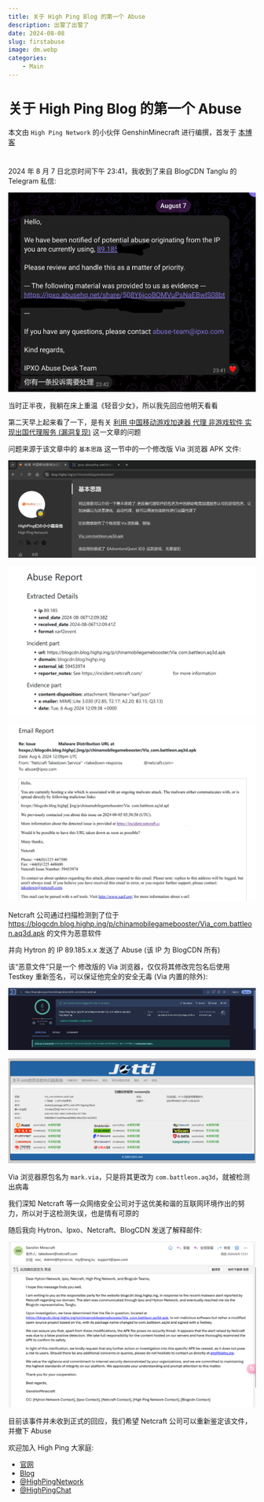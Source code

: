 ```yaml
---
title: 关于 High Ping Blog 的第一个 Abuse
description: 出警了出警了
date: 2024-08-08
slug: firstabuse
image: dm.webp
categories:
    - Main
---
```


# 关于 High Ping Blog 的第一个 Abuse

本文由 `High Ping Network` 的小伙伴 GenshinMinecraft 进行编撰，首发于 [本博客](https://blog.highp.ing)

# 

2024 年 8 月 7 日北京时间下午 23:41，我收到了来自 BlogCDN Tanglu 的 Telegram 私信:

![](index/2024-08-08-15-06-31-image.png)

当时正半夜，我躺在床上重温《轻音少女》，所以我先回应他明天看看

第二天早上起来看了一下，是有关 [利用 中国移动游戏加速器 代理 非游戏软件 实现出国代理服务 (漏洞复现)](https://blog.highp.ing/p/chinamobilegamebooster/) 这一文章的问题

问题来源于该文章中的 `基本思路` 这一节中的一个修改版 Via 浏览器 APK 文件:

![](index/2024-08-08-14-58-53-image.png)

![](index/2024-08-08-15-08-05-image%20(1).png)

![](index/2024-08-08-15-31-01-image%20(2).png)

Netcraft 公司通过扫描检测到了位于 <https://blogcdn.blog.highp.ing/p/chinamobilegamebooster/Via_com.battleon.aq3d.apk> 的文件为恶意软件

并向 Hytron 的 IP 89.185.x.x 发送了 Abuse (该 IP 为 BlogCDN 所有)

该“恶意文件”只是一个 修改版的 Via 浏览器，仅仅将其修改完包名后使用 Testkey 重新签名，可以保证他完全的安全无毒 (Via 内置的除外):

![](index/2024-08-08-15-21-30-image.png)

![](index/2024-08-08-15-23-21-image.png)

Via 浏览器原包名为 `mark.via`，只是将其更改为 `com.battleon.aq3d`，就被检测出病毒

我们深知 Netcraft 等一众网络安全公司对于这优美和谐的互联网环境作出的努力，所以对于这检测失误，也是情有可原的

随后我向 Hytron、Ipxo、Netcraft、BlogCDN 发送了解释邮件:

![](index/2024-08-08-15-38-47-image.png)

目前该事件并未收到正式的回应，我们希望 Netcraft 公司可以重新鉴定该文件，并撤下 Abuse



欢迎加入 High Ping 大家庭:

- [官网](https://highp.ing)
- [Blog](https://blog.highp.ing)
- [@HighPingNetwork](https://t.me/HighPingNetwork)
- [@HighPingChat](https://t.me/highpingchat)


